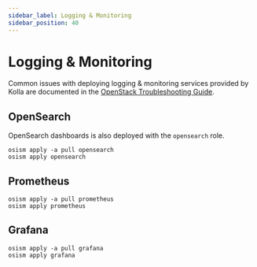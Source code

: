 ```yaml
---
sidebar_label: Logging & Monitoring
sidebar_position: 40
---
```


# Logging & Monitoring

Common issues with deploying logging & monitoring services provided by Kolla
are documented in the [OpenStack Troubleshooting Guide](../../troubleshooting-guide/openstack).

## OpenSearch

OpenSearch dashboards is also deployed with the `opensearch` role.

```
osism apply -a pull opensearch
osism apply opensearch
```

## Prometheus

```
osism apply -a pull prometheus
osism apply prometheus
```

## Grafana

```
osism apply -a pull grafana
osism apply grafana
```
